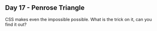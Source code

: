 ## Day 17 - Penrose Triangle

CSS makes even the impossible possible. What is the trick on it, can you find it out?
